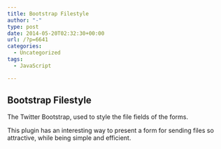 ```yaml
---
title: Bootstrap Filestyle
author: "-"
type: post
date: 2014-05-20T02:32:30+00:00
url: /?p=6641
categories:
  - Uncategorized
tags:
  - JavaScript

---
```

## Bootstrap Filestyle
The Twitter Bootstrap, used to style the file fields of the forms.

This plugin has an interesting way to present a form for sending files so attractive, while being simple and efficient.